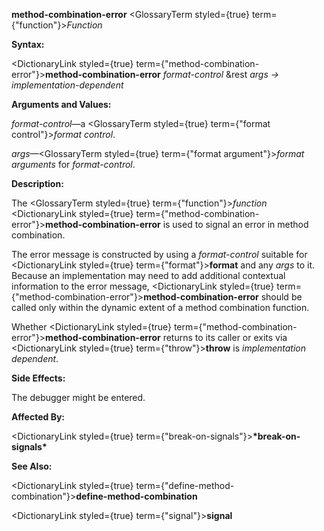 **method-combination-error** <GlossaryTerm styled={true} term={"function"}><i>Function</i></GlossaryTerm> 



**Syntax:** 



<DictionaryLink styled={true} term={"method-combination-error"}><b>method-combination-error</b></DictionaryLink> *format-control* &amp;rest *args → implementation-dependent* 



**Arguments and Values:** 



*format-control*—a <GlossaryTerm styled={true} term={"format control"}><i>format control</i></GlossaryTerm>. 



*args*—<GlossaryTerm styled={true} term={"format argument"}><i>format arguments</i></GlossaryTerm> for *format-control*. 



**Description:** 



The <GlossaryTerm styled={true} term={"function"}><i>function</i></GlossaryTerm> <DictionaryLink styled={true} term={"method-combination-error"}><b>method-combination-error</b></DictionaryLink> is used to signal an error in method combination. 



The error message is constructed by using a *format-control* suitable for <DictionaryLink styled={true} term={"format"}><b>format</b></DictionaryLink> and any *args* to it. Because an implementation may need to add additional contextual information to the error message, <DictionaryLink styled={true} term={"method-combination-error"}><b>method-combination-error</b></DictionaryLink> should be called only within the dynamic extent of a method combination function. 



Whether <DictionaryLink styled={true} term={"method-combination-error"}><b>method-combination-error</b></DictionaryLink> returns to its caller or exits via <DictionaryLink styled={true} term={"throw"}><b>throw</b></DictionaryLink> is *implementation dependent*. 



**Side Effects:** 



The debugger might be entered. 



**Affected By:** 



<DictionaryLink styled={true} term={"break-on-signals"}><b>\*break-on-signals\*</b></DictionaryLink> 



**See Also:** 



<DictionaryLink styled={true} term={"define-method-combination"}><b>define-method-combination</b></DictionaryLink> 







 



 



<DictionaryLink styled={true} term={"signal"}><b>signal</b></DictionaryLink> 



